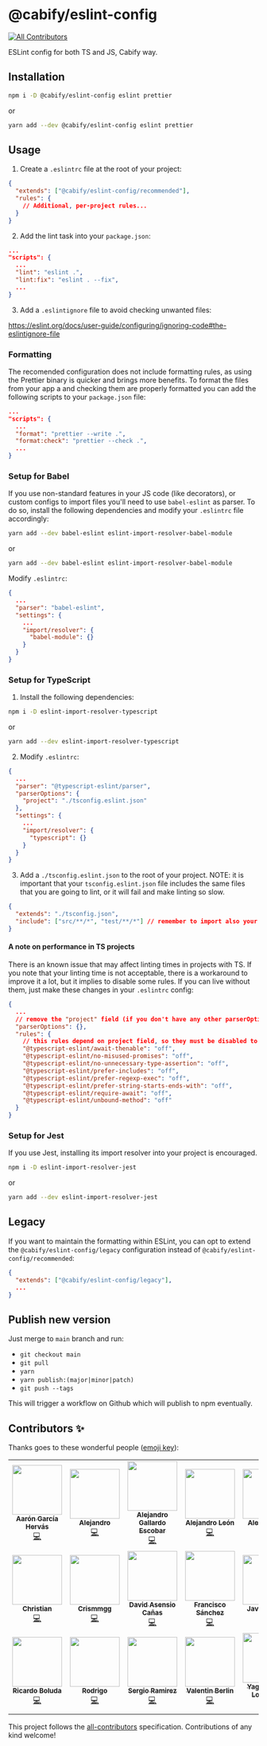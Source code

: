 # @cabify/eslint-config

<!-- ALL-CONTRIBUTORS-BADGE:START - Do not remove or modify this section -->

[![All Contributors](https://img.shields.io/badge/all_contributors-20-orange.svg?style=flat-square)](#contributors-)

<!-- ALL-CONTRIBUTORS-BADGE:END -->

ESLint config for both TS and JS, Cabify way.

## Installation

```sh
npm i -D @cabify/eslint-config eslint prettier
```

or

```sh
yarn add --dev @cabify/eslint-config eslint prettier
```

## Usage

1. Create a `.eslintrc` file at the root of your project:

```json
{
  "extends": ["@cabify/eslint-config/recommended"],
  "rules": {
    // Additional, per-project rules...
  }
}
```

2. Add the lint task into your `package.json`:

```json
...
"scripts": {
  ...
  "lint": "eslint .",
  "lint:fix": "eslint . --fix",
  ...
}
```

3. Add a `.eslintignore` file to avoid checking unwanted files:

https://eslint.org/docs/user-guide/configuring/ignoring-code#the-eslintignore-file

### Formatting

The recomended configuration does not include formatting rules, as using the Prettier binary is quicker and brings more benefits.
To format the files from your app a and checking them are properly formatted you can add the following scripts to your `package.json` file:

```json
...
"scripts": {
  ...
  "format": "prettier --write .",
  "format:check": "prettier --check .",
  ...
}
```

### Setup for Babel

If you use non-standard features in your JS code (like decorators),
or custom configs to import files you'll need to use `babel-eslint` as parser.
To do so, install the following dependencies and modify your `.eslintrc` file accordingly:

```sh
yarn add --dev babel-eslint eslint-import-resolver-babel-module
```

or

```sh
yarn add --dev babel-eslint eslint-import-resolver-babel-module
```

Modify `.eslintrc`:

```json
{
  ...
  "parser": "babel-eslint",
  "settings": {
    ...
    "import/resolver": {
      "babel-module": {}
    }
  }
}
```

### Setup for TypeScript

1.  Install the following dependencies:

```sh
npm i -D eslint-import-resolver-typescript
```

or

```sh
yarn add --dev eslint-import-resolver-typescript
```

2. Modify `.eslintrc`:

```json
{
  ...
  "parser": "@typescript-eslint/parser",
  "parserOptions": {
    "project": "./tsconfig.eslint.json"
  },
  "settings": {
    ...
    "import/resolver": {
      "typescript": {}
    }
  }
}
```

3.  Add a `./tsconfig.eslint.json` to the root of your project.
    NOTE: it is important that your `tsconfig.eslint.json` file includes
    the same files that you are going to lint, or it will fail and make linting so slow.

```json
{
  "extends": "./tsconfig.json",
  "include": ["src/**/*", "test/**/*"] // remember to import also your test files if you want to lint them
}
```

#### A note on performance in TS projects

There is an known issue that may affect linting times in projects with TS. If you note that your
linting time is not acceptable, there is a workaround to improve it a lot, but it implies to disable
some rules. If you can live without them, just make these changes in your `.eslintrc` config:

```json
{
  ...
  // remove the "project" field (if you don't have any other parserOptions you can remove the full section)
  "parserOptions": {},
  "rules": {
    // this rules depend on project field, so they must be disabled to make linting much faster
    "@typescript-eslint/await-thenable": "off",
    "@typescript-eslint/no-misused-promises": "off",
    "@typescript-eslint/no-unnecessary-type-assertion": "off",
    "@typescript-eslint/prefer-includes": "off",
    "@typescript-eslint/prefer-regexp-exec": "off",
    "@typescript-eslint/prefer-string-starts-ends-with": "off",
    "@typescript-eslint/require-await": "off",
    "@typescript-eslint/unbound-method": "off"
  }
}
```

### Setup for Jest

If you use Jest, installing its import resolver into your project is encouraged.

```sh
npm i -D eslint-import-resolver-jest
```

or

```sh
yarn add --dev eslint-import-resolver-jest
```

## Legacy

If you want to maintain the formatting within ESLint, you can opt to extend the `@cabify/eslint-config/legacy` configuration instead of `@cabify/eslint-config/recommended`:

```json
{
  "extends": ["@cabify/eslint-config/legacy"],
  ...
}
```

## Publish new version

Just merge to `main` branch and run:

- `git checkout main`
- `git pull`
- `yarn`
- `yarn publish:(major|minor|patch)`
- `git push --tags`

This will trigger a workflow on Github which will publish to npm eventually.

## Contributors ✨

Thanks goes to these wonderful people ([emoji key](https://allcontributors.org/docs/en/emoji-key)):

<!-- ALL-CONTRIBUTORS-LIST:START - Do not remove or modify this section -->
<!-- prettier-ignore-start -->
<!-- markdownlint-disable -->
<table>
  <tr>
    <td align="center"><a href="https://aarongarciah.com/"><img src="https://avatars.githubusercontent.com/u/7225802?v=4?s=100" width="100px;" alt=""/><br /><sub><b>Aarón García Hervás</b></sub></a><br /><a href="https://github.com/cabify/eslint-config/commits?author=aarongarciah" title="Code">💻</a></td>
    <td align="center"><a href="https://github.com/alejandrofdiaz"><img src="https://avatars.githubusercontent.com/u/9197247?v=4?s=100" width="100px;" alt=""/><br /><sub><b>Alejandro</b></sub></a><br /><a href="https://github.com/cabify/eslint-config/commits?author=alejandrofdiaz" title="Code">💻</a></td>
    <td align="center"><a href="https://github.com/alexgallardo"><img src="https://avatars.githubusercontent.com/u/7766614?v=4?s=100" width="100px;" alt=""/><br /><sub><b>Alejandro Gallardo Escobar</b></sub></a><br /><a href="https://github.com/cabify/eslint-config/commits?author=alexgallardo" title="Code">💻</a></td>
    <td align="center"><a href="https://github.com/cicloon"><img src="https://avatars.githubusercontent.com/u/818328?v=4?s=100" width="100px;" alt=""/><br /><sub><b>Alejandro León</b></sub></a><br /><a href="https://github.com/cabify/eslint-config/commits?author=cicloon" title="Code">💻</a></td>
    <td align="center"><a href="https://github.com/AlexTemina"><img src="https://avatars.githubusercontent.com/u/14157093?v=4?s=100" width="100px;" alt=""/><br /><sub><b>Alex Temina</b></sub></a><br /><a href="https://github.com/cabify/eslint-config/commits?author=AlexTemina" title="Code">💻</a></td>
    <td align="center"><a href="http://www.ari.soy/"><img src="https://avatars.githubusercontent.com/u/29388744?v=4?s=100" width="100px;" alt=""/><br /><sub><b>Arian Zargaran</b></sub></a><br /><a href="https://github.com/cabify/eslint-config/commits?author=ArianZargaran" title="Code">💻</a></td>
    <td align="center"><a href="https://github.com/carloscasalar"><img src="https://avatars.githubusercontent.com/u/6154549?v=4?s=100" width="100px;" alt=""/><br /><sub><b>Carlos Castillo</b></sub></a><br /><a href="https://github.com/cabify/eslint-config/commits?author=carloscasalar" title="Code">💻</a></td>
  </tr>
  <tr>
    <td align="center"><a href="https://github.com/christiandebarrio"><img src="https://avatars.githubusercontent.com/u/13832650?v=4?s=100" width="100px;" alt=""/><br /><sub><b>Christian</b></sub></a><br /><a href="https://github.com/cabify/eslint-config/commits?author=christiandebarrio" title="Code">💻</a></td>
    <td align="center"><a href="https://github.com/Crismmgg"><img src="https://avatars.githubusercontent.com/u/56558107?v=4?s=100" width="100px;" alt=""/><br /><sub><b>Crismmgg</b></sub></a><br /><a href="https://github.com/cabify/eslint-config/commits?author=Crismmgg" title="Code">💻</a></td>
    <td align="center"><a href="https://github.com/d-asensio"><img src="https://avatars.githubusercontent.com/u/13970905?v=4?s=100" width="100px;" alt=""/><br /><sub><b>David Asensio Cañas</b></sub></a><br /><a href="https://github.com/cabify/eslint-config/commits?author=d-asensio" title="Code">💻</a></td>
    <td align="center"><a href="https://github.com/inspiratweb"><img src="https://avatars.githubusercontent.com/u/6814061?v=4?s=100" width="100px;" alt=""/><br /><sub><b>Francisco Sánchez</b></sub></a><br /><a href="https://github.com/cabify/eslint-config/commits?author=inspiratweb" title="Code">💻</a></td>
    <td align="center"><a href="https://github.com/jalopez"><img src="https://avatars.githubusercontent.com/u/259623?v=4?s=100" width="100px;" alt=""/><br /><sub><b>Javier López</b></sub></a><br /><a href="https://github.com/cabify/eslint-config/commits?author=jalopez" title="Code">💻</a></td>
    <td align="center"><a href="https://github.com/jmmerino"><img src="https://avatars.githubusercontent.com/u/1152640?v=4?s=100" width="100px;" alt=""/><br /><sub><b>Jesús Merino Parra</b></sub></a><br /><a href="https://github.com/cabify/eslint-config/commits?author=jmmerino" title="Code">💻</a></td>
    <td align="center"><a href="https://leireriel.github.io/leire-rico-portfolio/#/"><img src="https://avatars.githubusercontent.com/u/48056077?v=4?s=100" width="100px;" alt=""/><br /><sub><b>Leire Rico</b></sub></a><br /><a href="https://github.com/cabify/eslint-config/commits?author=leireriel" title="Code">💻</a></td>
  </tr>
  <tr>
    <td align="center"><a href="https://github.com/riboher"><img src="https://avatars.githubusercontent.com/u/11684090?v=4?s=100" width="100px;" alt=""/><br /><sub><b>Ricardo Boluda</b></sub></a><br /><a href="https://github.com/cabify/eslint-config/commits?author=riboher" title="Code">💻</a></td>
    <td align="center"><a href="http://www.siete3.com/"><img src="https://avatars.githubusercontent.com/u/2030605?v=4?s=100" width="100px;" alt=""/><br /><sub><b>Rodrigo</b></sub></a><br /><a href="https://github.com/cabify/eslint-config/commits?author=area73" title="Code">💻</a></td>
    <td align="center"><a href="https://github.com/humanrender"><img src="https://avatars.githubusercontent.com/u/161557?v=4?s=100" width="100px;" alt=""/><br /><sub><b>Sergio Ramirez</b></sub></a><br /><a href="https://github.com/cabify/eslint-config/commits?author=humanrender" title="Code">💻</a></td>
    <td align="center"><a href="https://valya.codes/"><img src="https://avatars.githubusercontent.com/u/7880641?v=4?s=100" width="100px;" alt=""/><br /><sub><b>Valentin Berlin</b></sub></a><br /><a href="https://github.com/cabify/eslint-config/commits?author=valenber" title="Code">💻</a></td>
    <td align="center"><a href="https://github.com/YagoQuinoy"><img src="https://avatars.githubusercontent.com/u/2685554?v=4?s=100" width="100px;" alt=""/><br /><sub><b>Yago Quiñoy Lobariñas</b></sub></a><br /><a href="https://github.com/cabify/eslint-config/commits?author=YagoQuinoy" title="Code">💻</a></td>
    <td align="center"><a href="https://github.com/alejandromolero"><img src="https://avatars.githubusercontent.com/u/5390467?v=4?s=100" width="100px;" alt=""/><br /><sub><b>alejandromolero</b></sub></a><br /><a href="https://github.com/cabify/eslint-config/commits?author=alejandromolero" title="Code">💻</a></td>
  </tr>
</table>

<!-- markdownlint-restore -->
<!-- prettier-ignore-end -->

<!-- ALL-CONTRIBUTORS-LIST:END -->

This project follows the [all-contributors](https://github.com/all-contributors/all-contributors) specification. Contributions of any kind welcome!
